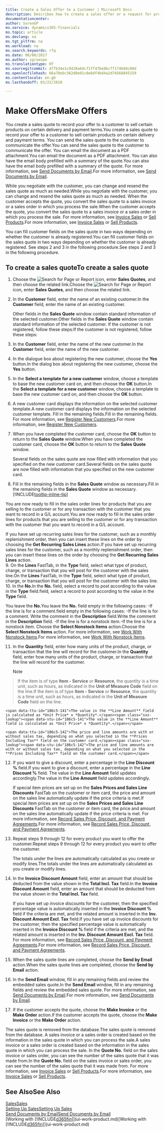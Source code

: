 ```yaml
---
title: Create a Sales Offer to a Customer | Microsoft Docs
description: Describes how to create a sales offer or a request for proposal (RFQ) document to record your offer to a customer to sell products under certain terms.
documentationcenter: 
author: SorenGP
ms.service: dynamics365-financials
ms.topic: article
ms.devlang: na
ms.tgt_pltfrm: na
ms.workload: na
ms.search.keywords: rfq
ms.date: 08/08/2017
ms.author: sgroespe
ms.translationtype: HT
ms.sourcegitcommit: d7fb34e1c9428a64c71ff47be8bcff174649c00d
ms.openlocfilehash: 66a78ebc362d0e01c0e6df4bd4a2d74568845159
ms.contentlocale: en-gb
ms.lasthandoff: 03/22/2018

---
```

# <a name="make-offers"></a><span data-ttu-id="186c5-103">Make Offers</span><span class="sxs-lookup"><span data-stu-id="186c5-103">Make Offers</span></span>
<span data-ttu-id="186c5-104">You create a sales quote to record your offer to a customer to sell certain products on certain delivery and payment terms.</span><span class="sxs-lookup"><span data-stu-id="186c5-104">You create a sales quote to record your offer to a customer to sell certain products on certain delivery and payment terms.</span></span> <span data-ttu-id="186c5-105">You can send the sales quote to the customer to communicate the offer.</span><span class="sxs-lookup"><span data-stu-id="186c5-105">You can send the sales quote to the customer to communicate the offer.</span></span> <span data-ttu-id="186c5-106">You can email the document as a PDF attachment.</span><span class="sxs-lookup"><span data-stu-id="186c5-106">You can email the document as a PDF attachment.</span></span> <span data-ttu-id="186c5-107">You can also have the email body prefilled with a summary of the quote.</span><span class="sxs-lookup"><span data-stu-id="186c5-107">You can also have the email body prefilled with a summary of the quote.</span></span> <span data-ttu-id="186c5-108">For more information, see [Send Documents by Email](ui-how-send-documents-email.md).</span><span class="sxs-lookup"><span data-stu-id="186c5-108">For more information, see [Send Documents by Email](ui-how-send-documents-email.md).</span></span>

<span data-ttu-id="186c5-109">While you negotiate with the customer, you can change and resend the sales quote as much as needed.</span><span class="sxs-lookup"><span data-stu-id="186c5-109">While you negotiate with the customer, you can change and resend the sales quote as much as needed.</span></span> <span data-ttu-id="186c5-110">When the customer accepts the quote, you convert the sales quote to a sales invoice or a sales order in which you process the sale.</span><span class="sxs-lookup"><span data-stu-id="186c5-110">When the customer accepts the quote, you convert the sales quote to a sales invoice or a sales order in which you process the sale.</span></span> <span data-ttu-id="186c5-111">For more information, see [Invoice Sales](sales-how-invoice-sales.md) or [Sell Products](sales-how-sell-products.md).</span><span class="sxs-lookup"><span data-stu-id="186c5-111">For more information, see [Invoice Sales](sales-how-invoice-sales.md) or [Sell Products](sales-how-sell-products.md).</span></span>

<span data-ttu-id="186c5-112">You can fill customer fields on the sales quote in two ways depending on whether the customer is already registered.</span><span class="sxs-lookup"><span data-stu-id="186c5-112">You can fill customer fields on the sales quote in two ways depending on whether the customer is already registered.</span></span> <span data-ttu-id="186c5-113">See steps 2 and 3 in the following procedure.</span><span class="sxs-lookup"><span data-stu-id="186c5-113">See steps 2 and 3 in the following procedure.</span></span>

## <a name="to-create-a-sales-quote"></a><span data-ttu-id="186c5-114">To create a sales quote</span><span class="sxs-lookup"><span data-stu-id="186c5-114">To create a sales quote</span></span>
1. <span data-ttu-id="186c5-115">Choose the ![Search for Page or Report](media/ui-search/search_small.png "Search for Page or Report icon") icon, enter **Sales Quotes**, and then choose the related link.</span><span class="sxs-lookup"><span data-stu-id="186c5-115">Choose the ![Search for Page or Report](media/ui-search/search_small.png "Search for Page or Report icon") icon, enter **Sales Quotes**, and then choose the related link.</span></span>
2. <span data-ttu-id="186c5-116">In the **Customer** field, enter the name of an existing customer.</span><span class="sxs-lookup"><span data-stu-id="186c5-116">In the **Customer** field, enter the name of an existing customer.</span></span>

   <span data-ttu-id="186c5-117">Other fields in the **Sales Quote** window contain standard information of the selected customer.</span><span class="sxs-lookup"><span data-stu-id="186c5-117">Other fields in the **Sales Quote** window contain standard information of the selected customer.</span></span> <span data-ttu-id="186c5-118">If the customer is not registered, follow these steps:</span><span class="sxs-lookup"><span data-stu-id="186c5-118">If the customer is not registered, follow these steps:</span></span>
3. <span data-ttu-id="186c5-119">In the **Customer** field, enter the name of the new customer.</span><span class="sxs-lookup"><span data-stu-id="186c5-119">In the **Customer** field, enter the name of the new customer.</span></span>
4. <span data-ttu-id="186c5-120">In the dialogue box about registering the new customer, choose the **Yes** button.</span><span class="sxs-lookup"><span data-stu-id="186c5-120">In the dialog box about registering the new customer, choose the **Yes** button.</span></span>
5. <span data-ttu-id="186c5-121">In the **Select a template for a new customer** window, choose a template to base the new customer card on, and then choose the **OK** button.</span><span class="sxs-lookup"><span data-stu-id="186c5-121">In the **Select a template for a new customer** window, choose a template to base the new customer card on, and then choose the **OK** button.</span></span>
6. <span data-ttu-id="186c5-122">A new customer card displays the information on the selected customer template.</span><span class="sxs-lookup"><span data-stu-id="186c5-122">A new customer card displays the information on the selected customer template.</span></span> <span data-ttu-id="186c5-123">Fill in the remaining fields.</span><span class="sxs-lookup"><span data-stu-id="186c5-123">Fill in the remaining fields.</span></span> <span data-ttu-id="186c5-124">For more information, see [Register New Customers](sales-how-register-new-customers.md).</span><span class="sxs-lookup"><span data-stu-id="186c5-124">For more information, see [Register New Customers](sales-how-register-new-customers.md).</span></span>  
7. <span data-ttu-id="186c5-125">When you have completed the customer card, choose the **OK** button to return to the **Sales Quote** window.</span><span class="sxs-lookup"><span data-stu-id="186c5-125">When you have completed the customer card, choose the **OK** button to return to the **Sales Quote** window.</span></span>

   <span data-ttu-id="186c5-126">Several fields on the sales quote are now filled with information that you specified on the new customer card.</span><span class="sxs-lookup"><span data-stu-id="186c5-126">Several fields on the sales quote are now filled with information that you specified on the new customer card.</span></span>  
8. <span data-ttu-id="186c5-127">Fill in the remaining fields in the **Sales Quote** window as necessary.</span><span class="sxs-lookup"><span data-stu-id="186c5-127">Fill in the remaining fields in the **Sales Quote** window as necessary.</span></span> [!INCLUDE[tooltip-inline-tip](includes/tooltip-inline-tip_md.md)]  

<span data-ttu-id="186c5-128">You are now ready to fill in the sales order lines for products that you are selling to the customer or for any transaction with the customer that you want to record in a G/L account.</span><span class="sxs-lookup"><span data-stu-id="186c5-128">You are now ready to fill in the sales order lines for products that you are selling to the customer or for any transaction with the customer that you want to record in a G/L account.</span></span>   

<span data-ttu-id="186c5-129">If you have set up recurring sales lines for the customer, such as a monthly replenishment order, then you can insert these lines on the order by choosing the **Get Recurring Sales Lines** action.</span><span class="sxs-lookup"><span data-stu-id="186c5-129">If you have set up recurring sales lines for the customer, such as a monthly replenishment order, then you can insert these lines on the order by choosing the **Get Recurring Sales Lines** action.</span></span>  
9. <span data-ttu-id="186c5-130">On the **Lines** FastTab, in the **Type** field, select what type of product, charge, or transaction that you will post for the customer with the sales line.</span><span class="sxs-lookup"><span data-stu-id="186c5-130">On the **Lines** FastTab, in the **Type** field, select what type of product, charge, or transaction that you will post for the customer with the sales line.</span></span>
10. <span data-ttu-id="186c5-131">In the **No.**</span><span class="sxs-lookup"><span data-stu-id="186c5-131">In the **No.**</span></span> <span data-ttu-id="186c5-132">field, select a record to post according to the value in the **Type** field.</span><span class="sxs-lookup"><span data-stu-id="186c5-132">field, select a record to post according to the value in the **Type** field.</span></span>

 <span data-ttu-id="186c5-133">You leave the **No.**</span><span class="sxs-lookup"><span data-stu-id="186c5-133">You leave the **No.**</span></span> <span data-ttu-id="186c5-134">field empty in the following cases: -If the line is for a comment.</span><span class="sxs-lookup"><span data-stu-id="186c5-134">field empty in the following cases: -If the line is for a comment.</span></span> <span data-ttu-id="186c5-135">Write the comment in the **Description** field.</span><span class="sxs-lookup"><span data-stu-id="186c5-135">Write the comment in the **Description** field.</span></span>
 <span data-ttu-id="186c5-136">-If the line is for a nonstock item.</span><span class="sxs-lookup"><span data-stu-id="186c5-136">-If the line is for a nonstock item.</span></span> <span data-ttu-id="186c5-137">Choose the **Select Nonstock Items** action.</span><span class="sxs-lookup"><span data-stu-id="186c5-137">Choose the **Select Nonstock Items** action.</span></span> <span data-ttu-id="186c5-138">For more information, see [Work With Nonstock Items](inventory-how-work-nonstock-items.md).</span><span class="sxs-lookup"><span data-stu-id="186c5-138">For more information, see [Work With Nonstock Items](inventory-how-work-nonstock-items.md).</span></span>

11. <span data-ttu-id="186c5-139">In the **Quantity** field, enter how many units of the product, charge, or transaction that the line will record for the customer.</span><span class="sxs-lookup"><span data-stu-id="186c5-139">In the **Quantity** field, enter how many units of the product, charge, or transaction that the line will record for the customer.</span></span>

    > [!NOTE]  
>   <span data-ttu-id="186c5-140">If the item is of type **Item - Service** or **Resource**, the quantity is a time unit, such as hours, as indicated in the **Unit of Measure Code** field on the line.</span><span class="sxs-lookup"><span data-stu-id="186c5-140">If the item is of type **Item - Service** or **Resource**, the quantity is a time unit, such as hours, as indicated in the **Unit of Measure Code** field on the line.</span></span>  

    <span data-ttu-id="186c5-141">The value in the **Line Amount** field is calculated as *Unit Price* x *Quantity*.</span><span class="sxs-lookup"><span data-stu-id="186c5-141">The value in the **Line Amount** field is calculated as *Unit Price* x *Quantity*.</span></span>  

    <span data-ttu-id="186c5-142">The price and line amounts are with or without sales tax, depending on what you selected in the **Prices Including Tax** field on the customer card.</span><span class="sxs-lookup"><span data-stu-id="186c5-142">The price and line amounts are with or without sales tax, depending on what you selected in the **Prices Including Tax** field on the customer card.</span></span>  
12. <span data-ttu-id="186c5-143">If you want to give a discount, enter a percentage in the **Line Discount %** field.</span><span class="sxs-lookup"><span data-stu-id="186c5-143">If you want to give a discount, enter a percentage in the **Line Discount %** field.</span></span> <span data-ttu-id="186c5-144">The value in the **Line Amount** field updates accordingly.</span><span class="sxs-lookup"><span data-stu-id="186c5-144">The value in the **Line Amount** field updates accordingly.</span></span>  

    <span data-ttu-id="186c5-145">If special item prices are set up on the **Sales Prices and Sales Line Discounts** FastTab on the customer or item card, the price and amount on the sales line automatically update if the price criteria is met.</span><span class="sxs-lookup"><span data-stu-id="186c5-145">If special item prices are set up on the **Sales Prices and Sales Line Discounts** FastTab on the customer or item card, the price and amount on the sales line automatically update if the price criteria is met.</span></span> <span data-ttu-id="186c5-146">For more information, see [Record Sales Price, Discount, and Payment Agreements](sales-how-record-sales-price-discount-payment-agreements.md).</span><span class="sxs-lookup"><span data-stu-id="186c5-146">For more information, see [Record Sales Price, Discount, and Payment Agreements](sales-how-record-sales-price-discount-payment-agreements.md).</span></span>  
13. <span data-ttu-id="186c5-147">Repeat steps 9 through 12 for every product you want to offer the customer.</span><span class="sxs-lookup"><span data-stu-id="186c5-147">Repeat steps 9 through 12 for every product you want to offer the customer.</span></span>  

    <span data-ttu-id="186c5-148">The totals under the lines are automatically calculated as you create or modify lines.</span><span class="sxs-lookup"><span data-stu-id="186c5-148">The totals under the lines are automatically calculated as you create or modify lines.</span></span>  
14. <span data-ttu-id="186c5-149">In the **Invoice Discount Amount** field, enter an amount that should be deducted from the value shown in the **Total Incl. Tax** field.</span><span class="sxs-lookup"><span data-stu-id="186c5-149">In the **Invoice Discount Amount** field, enter an amount that should be deducted from the value shown in the **Total Incl. Tax** field.</span></span>

    <span data-ttu-id="186c5-150">If you have set up invoice discounts for the customer, then the specified percentage value is automatically inserted in the **Invoice Discount %** field if the criteria are met, and the related amount is inserted in the **Inv. Discount Amount Excl. Tax** field.</span><span class="sxs-lookup"><span data-stu-id="186c5-150">If you have set up invoice discounts for the customer, then the specified percentage value is automatically inserted in the **Invoice Discount %** field if the criteria are met, and the related amount is inserted in the **Inv. Discount Amount Excl. Tax** field.</span></span> <span data-ttu-id="186c5-151">For more information, see [Record Sales Price, Discount, and Payment Agreements](sales-how-record-sales-price-discount-payment-agreements.md).</span><span class="sxs-lookup"><span data-stu-id="186c5-151">For more information, see [Record Sales Price, Discount, and Payment Agreements](sales-how-record-sales-price-discount-payment-agreements.md).</span></span>
15. <span data-ttu-id="186c5-152">When the sales quote lines are completed, choose the **Send by Email** action.</span><span class="sxs-lookup"><span data-stu-id="186c5-152">When the sales quote lines are completed, choose the **Send by Email** action.</span></span>
16. <span data-ttu-id="186c5-153">In the **Send Email** window, fill in any remaining fields and review the embedded sales quote.</span><span class="sxs-lookup"><span data-stu-id="186c5-153">In the **Send Email** window, fill in any remaining fields and review the embedded sales quote.</span></span> <span data-ttu-id="186c5-154">For more information, see [Send Documents by Email](ui-how-send-documents-email.md).</span><span class="sxs-lookup"><span data-stu-id="186c5-154">For more information, see [Send Documents by Email](ui-how-send-documents-email.md).</span></span>
17. <span data-ttu-id="186c5-155">If the customer accepts the quote, choose the **Make Invoice** or the **Make Order** action.</span><span class="sxs-lookup"><span data-stu-id="186c5-155">If the customer accepts the quote, choose the **Make Invoice** or the **Make Order** action.</span></span>

<span data-ttu-id="186c5-156">The sales quote is removed from the database.</span><span class="sxs-lookup"><span data-stu-id="186c5-156">The sales quote is removed from the database.</span></span> <span data-ttu-id="186c5-157">A sales invoice or a sales order is created based on the information in the sales quote in which you can process the sale.</span><span class="sxs-lookup"><span data-stu-id="186c5-157">A sales invoice or a sales order is created based on the information in the sales quote in which you can process the sale.</span></span> <span data-ttu-id="186c5-158">In the **Quote No.** field on the sales invoice or sales order, you can see the number of the sales quote that it was made from.</span><span class="sxs-lookup"><span data-stu-id="186c5-158">In the **Quote No.** field on the sales invoice or sales order, you can see the number of the sales quote that it was made from.</span></span> <span data-ttu-id="186c5-159">For more information, see [Invoice Sales](sales-how-invoice-sales.md) or [Sell Products](sales-how-sell-products.md).</span><span class="sxs-lookup"><span data-stu-id="186c5-159">For more information, see [Invoice Sales](sales-how-invoice-sales.md) or [Sell Products](sales-how-sell-products.md).</span></span>

## <a name="see-also"></a><span data-ttu-id="186c5-160">See Also</span><span class="sxs-lookup"><span data-stu-id="186c5-160">See Also</span></span>
[<span data-ttu-id="186c5-161">Sales</span><span class="sxs-lookup"><span data-stu-id="186c5-161">Sales</span></span>](sales-manage-sales.md)  
[<span data-ttu-id="186c5-162">Setting Up Sales</span><span class="sxs-lookup"><span data-stu-id="186c5-162">Setting Up Sales</span></span>](sales-setup-sales.md)  
[<span data-ttu-id="186c5-163">Send Documents by Email</span><span class="sxs-lookup"><span data-stu-id="186c5-163">Send Documents by Email</span></span>](ui-how-send-documents-email.md)  
<span data-ttu-id="186c5-164">[Working with [!INCLUDE[d365fin](includes/d365fin_md.md)]](ui-work-product.md)</span><span class="sxs-lookup"><span data-stu-id="186c5-164">[Working with [!INCLUDE[d365fin](includes/d365fin_md.md)]](ui-work-product.md)</span></span>

